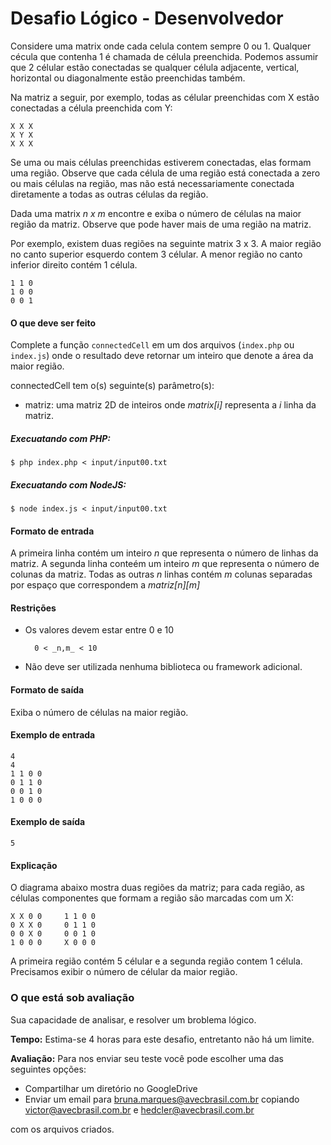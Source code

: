 # Desafio Lógico - Desenvolvedor

Considere uma matrix onde cada celula contem sempre 0 ou 1. Qualquer cécula que contenha 1 é chamada de célula preenchida. Podemos assumir que 2 célular estão conectadas se qualquer célula adjacente, vertical, horizontal ou diagonalmente estão preenchidas também. 

Na matriz a seguir, por exemplo, todas as célular preenchidas com X estão conectadas a célula preenchida com Y:

	X X X
	X Y X
	X X X

Se uma ou mais células preenchidas estiverem conectadas, elas formam uma região. Observe que cada célula de uma região está conectada a zero ou mais células na região, mas não está necessariamente conectada diretamente a todas as outras células da região.

Dada uma matrix _n x m_ encontre e exiba o número de células na maior região da matriz. Observe que pode haver mais de uma região na matriz.

Por exemplo, existem duas regiões na seguinte matrix 3 x 3. A maior região no canto superior esquerdo contem 3 célular. A menor região no canto inferior direito contém 1 célula.

	1 1 0
	1 0 0
	0 0 1


#### O que deve ser feito

Complete a função `connectedCell` em um dos arquivos (`index.php` ou `index.js`) onde o resultado deve retornar um inteiro que denote a área da maior região.

connectedCell tem o(s) seguinte(s) parâmetro(s):

- matriz: uma matriz 2D de inteiros onde _matrix[i]_ representa a _i_ linha da matriz.

##### Execuatando com PHP:

	$ php index.php < input/input00.txt

##### Execuatando com NodeJS:

	$ node index.js < input/input00.txt

#### Formato de entrada

A primeira linha contém um inteiro _n_ que representa o número de linhas da matriz.
A segunda linha conteém um inteiro _m_ que representa o número de colunas da matriz.
Todas as outras _n_ linhas contém _m_ colunas separadas por espaço que correspondem a _matriz[n][m]_

#### Restrições

- Os valores devem estar entre 0 e 10

		0 < _n,m_ < 10

- Não deve ser utilizada nenhuma biblioteca ou framework adicional.

#### Formato de saída

Exiba o número de células na maior região.

#### Exemplo de entrada

	4
	4
	1 1 0 0
	0 1 1 0
	0 0 1 0
	1 0 0 0

#### Exemplo de saída

	5

#### Explicação

O diagrama abaixo mostra duas regiões da matriz; para cada região, as células componentes que formam a região são marcadas com um X:

	X X 0 0     1 1 0 0
	0 X X 0     0 1 1 0
	0 0 X 0     0 0 1 0
	1 0 0 0     X 0 0 0

A primeira região contém 5 célular e a segunda região contem 1 célula. Precisamos exibir o número de célular da maior região.



### O que está sob avaliação

Sua capacidade de analisar, e resolver um broblema lógico.

**Tempo:**  Estima-se 4 horas para este desafio, entretanto não há um limite.

**Avaliação:** Para nos enviar seu teste você pode escolher uma das seguintes opções:

- Compartilhar um diretório no GoogleDrive
- Enviar um email para bruna.marques@avecbrasil.com.br copiando victor@avecbrasil.com.br e hedcler@avecbrasil.com.br

com os arquivos criados.
